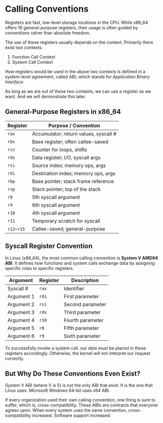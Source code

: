 # Calling Conventions

Registers are fast, low-level storage locations in the CPU. While x86_64 offers 16 general-purpose registers, their usage is often guided by conventions rather than absolute freedom.

The use of these registers usually depends on the context. Primarily there exist two contexts:
  1. Function Call Context
  2. System Call Context

How registers would be used in the above two contexts is defined in a system-level agreement, called ABI, which stands for *Application Binary Interface*.

As long as we are out of these two contexts, we can use a register as we want. And we will demonstrate this later.

## General-Purpose Registers in x86_64

| Register | Purpose / Convention                  |
| -------- | ------------------------------------- |
| `rax`    | Accumulator; return values, syscall # |
| `rbx`    | Base register; often callee-saved     |
| `rcx`    | Counter for loops, shifts             |
| `rdx`    | Data register; I/O, syscall args      |
| `rsi`    | Source index; memory ops, args        |
| `rdi`    | Destination index; memory ops, args   |
| `rbp`    | Base pointer; stack frame reference   |
| `rsp`    | Stack pointer; top of the stack       |
| `r8`     | 5th syscall argument                  |
| `r9`     | 6th syscall argument                  |
| `r10`    | 4th syscall argument                  |
| `r11`    | Temporary scratch for syscall         |
| `r12`–`r15` | Callee-saved; general-purpose      |

## Syscall Register Convention

In Linux (x86_64), the most common calling convention is **System V AMD64 ABI**. It defines how functions and system calls exchange data by assigning specific roles to specific registers.

| Argument      | Register | Description      |
| ------------- | -------- | ---------------- |
| Syscall #     | `rax`    | Identifier       |
| Argument 1    | `rdi`    | First parameter  |
| Argument 2    | `rsi`    | Second parameter |
| Argument 3    | `rdx`    | Third parameter  |
| Argument 4    | `r10`    | Fourth parameter |
| Argument 5    | `r8`     | Fifth parameter  |
| Argument 6    | `r9`     | Sixth parameter  |

To successfully invoke a system call, our data must be placed in these registers accordingly. Otherwise, the kernel will not interpret our request correctly.

## But Why Do These Conventions Even Exist?

System V ABI (where V is 5) is not the only ABI that exist. It is the one that Linux uses. Microsoft Windows 64-bit uses x64 ABI.

If every organization used their own calling convention, one thing is sure to suffer, which is, cross-compatibility. These ABIs are contracts that everyone agrees upon. When every system uses the same convention, cross-compatibility increased. Software support increased.